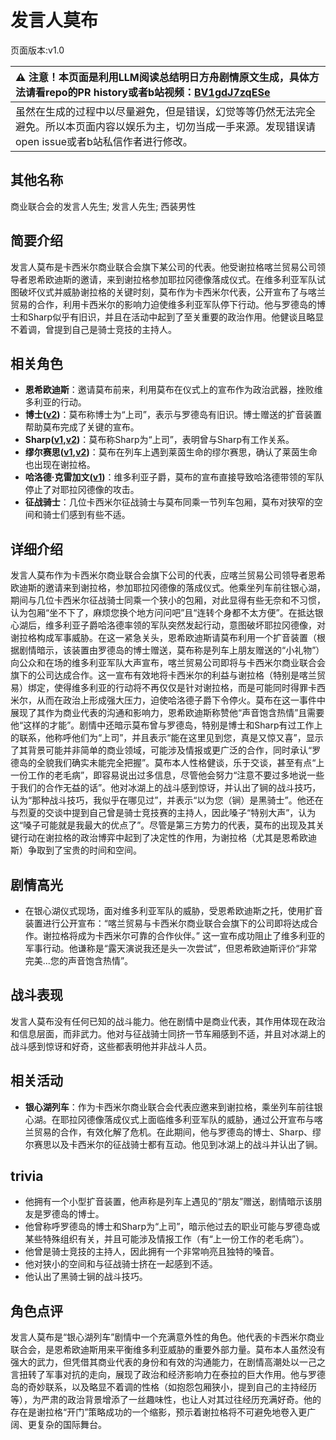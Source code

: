 # 发言人莫布
页面版本:v1.0
 

| :warning: 注意！本页面是利用LLM阅读总结明日方舟剧情原文生成，具体方法请看repo的PR history或者b站视频：[BV1gdJ7zqESe](https://www.bilibili.com/video/BV1gdJ7zqESe/)         |
|:----------------------------|
| 虽然在生成的过程中以尽量避免，但是错误，幻觉等等仍然无法完全避免。所以本页面内容以娱乐为主，切勿当成一手来源。发现错误请open issue或者b站私信作者进行修改。|



## 其他名称
商业联合会的发言人先生; 发言人先生; 西装男性
## 简要介绍
发言人莫布是卡西米尔商业联合会旗下某公司的代表。他受谢拉格喀兰贸易公司领导者恩希欧迪斯的邀请，来到谢拉格参加耶拉冈德像落成仪式。在维多利亚军队试图破坏仪式并威胁谢拉格的关键时刻，莫布作为卡西米尔代表，公开宣布了与喀兰贸易的合作，利用卡西米尔的影响力迫使维多利亚军队停下行动。他与罗德岛的博士和Sharp似乎有旧识，并且在活动中起到了至关重要的政治作用。他健谈且略显不着调，曾提到自己是骑士竞技的主持人。
## 相关角色
-   **恩希欧迪斯**：邀请莫布前来，利用莫布在仪式上的宣布作为政治武器，挫败维多利亚的行动。
-   **博士([v2](../char_v3/extended_char_bo_shi.md))**：莫布称博士为“上司”，表示与罗德岛有旧识。博士赠送的扩音装置帮助莫布完成了关键的宣布。
-   **Sharp([v1](char_609_acguad.md),[v2](../char_v3/char_609_acguad.md))**：莫布称Sharp为“上司”，表明曾与Sharp有工作关系。
-   **缪尔赛思([v1](char_249_mlyss.md),[v2](../char_v3/char_249_mlyss.md))**：莫布在列车上遇到莱茵生命的缪尔赛思，确认了莱茵生命也出现在谢拉格。
-   **哈洛德·克雷加文([v1](extended_char_6367bd.md))**：维多利亚子爵，莫布的宣布直接导致哈洛德带领的军队停止了对耶拉冈德像的攻击。
-   **征战骑士**：几位卡西米尔征战骑士与莫布同乘一节列车包厢，莫布对狭窄的空间和骑士们感到有些不适。
## 详细介绍
发言人莫布作为卡西米尔商业联合会旗下公司的代表，应喀兰贸易公司领导者恩希欧迪斯的邀请来到谢拉格，参加耶拉冈德像的落成仪式。他乘坐列车前往银心湖，期间与几位卡西米尔征战骑士同乘一个狭小的包厢，对此显得有些无奈和不习惯，认为包厢“坐不下了，麻烦您换个地方问问吧”且“连转个身都不太方便”。在抵达银心湖后，维多利亚子爵哈洛德率领的军队突然发起行动，意图破坏耶拉冈德像，对谢拉格构成军事威胁。在这一紧急关头，恩希欧迪斯请莫布利用一个扩音装置（根据剧情暗示，该装置由罗德岛的博士赠送，莫布称是列车上朋友赠送的“小礼物”）向公众和在场的维多利亚军队大声宣布，喀兰贸易公司即将与卡西米尔商业联合会旗下的公司达成合作。这一宣布有效地将卡西米尔的利益与谢拉格（特别是喀兰贸易）绑定，使得维多利亚的行动将不再仅仅是针对谢拉格，而是可能同时得罪卡西米尔，从而在政治上形成强大压力，迫使哈洛德子爵下令停火。莫布在这一事件中展现了其作为商业代表的沟通和影响力，恩希欧迪斯称赞他“声音饱含热情”且需要他“这样的才能”。剧情中还暗示莫布曾与罗德岛，特别是博士和Sharp有过工作上的联系，他称呼他们为“上司”，并且表示“能在这里见到您，真是又惊又喜”，显示了其背景可能并非简单的商业领域，可能涉及情报或更广泛的合作，同时承认“罗德岛的全貌我们确实未能完全把握”。莫布本人性格健谈，乐于交谈，甚至有点“上一份工作的老毛病”，即容易说出过多信息，尽管他会努力“注意不要过多地说一些于我们的合作无益的话”。他对冰湖上的战斗感到惊讶，并认出了锏的战斗技巧，认为“那种战斗技巧，我似乎在哪见过”，并表示“以为您（锏）是黑骑士”。他还在与烈夏的交谈中提到自己曾是骑士竞技赛的主持人，因此嗓子“特别大声”，认为这“嗓子可能就是我最大的优点了”。尽管是第三方势力的代表，莫布的出现及其关键行动在谢拉格的政治博弈中起到了决定性的作用，为谢拉格（尤其是恩希欧迪斯）争取到了宝贵的时间和空间。
## 剧情高光
*   在银心湖仪式现场，面对维多利亚军队的威胁，受恩希欧迪斯之托，使用扩音装置进行公开宣布：“喀兰贸易与卡西米尔商业联合会旗下的公司即将达成合作。谢拉格将成为卡西米尔可靠的合作伙伴。” 这一宣布成功阻止了维多利亚的军事行动。他谦称是“露天演说我还是头一次尝试”，但恩希欧迪斯评价“非常完美...您的声音饱含热情”。
## 战斗表现
发言人莫布没有任何已知的战斗能力。他在剧情中是商业代表，其作用体现在政治和信息层面，而非武力。他对与征战骑士同挤一节车厢感到不适，并且对冰湖上的战斗感到惊讶和好奇，这些都表明他并非战斗人员。
## 相关活动
-   **银心湖列车**：作为卡西米尔商业联合会代表应邀来到谢拉格，乘坐列车前往银心湖。在耶拉冈德像落成仪式上面临维多利亚军队的威胁，通过公开宣布与喀兰贸易的合作，有效化解了危机。在此期间，他与罗德岛的博士、Sharp、缪尔赛思以及卡西米尔的征战骑士都有互动。他见到冰湖上的战斗并认出了锏。
## trivia
*   他拥有一个小型扩音装置，他声称是列车上遇见的“朋友”赠送，剧情暗示该朋友是罗德岛的博士。
*   他曾称呼罗德岛的博士和Sharp为“上司”，暗示他过去的职业可能与罗德岛或某些特殊组织有关，并且可能涉及情报工作（有“上一份工作的老毛病”）。
*   他曾是骑士竞技的主持人，因此拥有一个非常响亮且独特的嗓音。
*   他对狭小的空间和与征战骑士挤在一起感到不适。
*   他认出了黑骑士锏的战斗技巧。
## 角色点评
发言人莫布是“银心湖列车”剧情中一个充满意外性的角色。他代表的卡西米尔商业联合会，是恩希欧迪斯用来平衡维多利亚威胁的重要外部力量。莫布本人虽然没有强大的武力，但凭借其商业代表的身份和有效的沟通能力，在剧情高潮处以一己之言扭转了军事对抗的走向，展现了政治和经济影响力在泰拉的巨大作用。他与罗德岛的奇妙联系，以及略显不着调的性格（如抱怨包厢狭小，提到自己的主持经历等），为严肃的政治背景增添了一丝趣味性，也让人对其过往经历充满好奇。他的存在是谢拉格“开门”策略成功的一个缩影，预示着谢拉格将不可避免地卷入更广阔、更复杂的国际舞台。